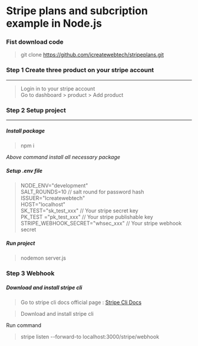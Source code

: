 # Stripe plans and subcription example in Node.js
### Fist download code
> git clone https://github.com/icreatewebtech/stripeplans.git
### Step 1 Create three product on your stripe account
---
> Login in to your stripe account\
> Go to dashboard > product > Add product

### Step 2 Setup project
---
##### Install package 
> npm i

_Above command install all necessary package_

##### Setup .env file 
> NODE_ENV="development"  <br />
> SALT_ROUNDS=10   // salt round for password hash <br />
> ISSUER="Icreatewebtech" <br />
> HOST="localhost" <br />
> SK_TEST="sk_test_xxx"     // Your stripe secret key <br />
> PK_TEST ="pk_test_xxx"   // Your stripe publishable key <br />
> STRIPE_WEBHOOK_SECRET="whsec_xxx"  // Your stripe webhook secret <br />

##### Run project
> nodemon server.js

### Step 3 Webhook 
##### Download and install stripe cli
> Go to stripe cli docs official page : [Stripe Cli Docs](https://stripe.com/docs/stripe-cli "Get started with the Stripe CLI")

> Download and install stripe cli 

Run command 

> stripe listen --forward-to localhost:3000/stripe/webhook




